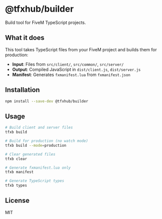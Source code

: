 # @tfxhub/builder

Build tool for FiveM TypeScript projects.

## What it does

This tool takes TypeScript files from your FiveM project and builds them for production:

- **Input**: Files from `src/client/`, `src/common/`, `src/server/`
- **Output**: Compiled JavaScript in `dist/client.js`, `dist/server.js`
- **Manifest**: Generates `fxmanifest.lua` from `fxmanifest.json`

## Installation

```bash
npm install --save-dev @tfxhub/builder
```

## Usage

```bash
# Build client and server files
tfxb build

# Build for production (no watch mode)
tfxb build --mode=production

# Clear generated files
tfxb clear

# Generate fxmanifest.lua only
tfxb manifest

# Generate TypeScript types
tfxb types
```

## License

MIT
